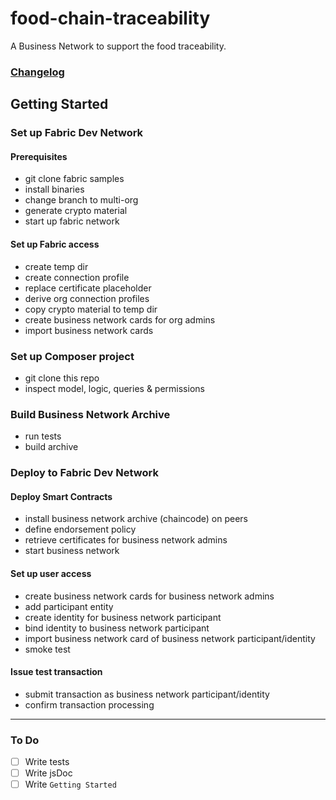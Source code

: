 # food-chain-traceability

A Business Network to support the food traceability.

### [Changelog](CHANGELOG.md)

## Getting Started

### Set up Fabric Dev Network
#### Prerequisites
- git clone fabric samples
- install binaries
- change branch to multi-org
- generate crypto material
- start up fabric network

#### Set up Fabric access
- create temp dir
- create connection profile
- replace certificate placeholder
- derive org connection profiles
- copy crypto material to temp dir
- create business network cards for org admins
- import business network cards

### Set up Composer project
- git clone this repo
- inspect model, logic, queries & permissions

### Build Business Network Archive
- run tests
- build archive

### Deploy to Fabric Dev Network
#### Deploy Smart Contracts
- install business network archive (chaincode) on peers
- define endorsement policy
- retrieve certificates for business network admins
- start business network

#### Set up user access
- create business network cards for business network admins
- add participant entity
- create identity for business network participant
- bind identity to business network participant
- import business network card of business network participant/identity
- smoke test

#### Issue test transaction
- submit transaction as business network participant/identity
- confirm transaction processing

---

### To Do

- [ ] Write tests
- [ ] Write jsDoc
- [ ] Write `Getting Started`
